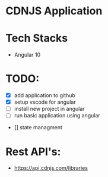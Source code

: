 # CDNJS Application

# Tech Stacks

* Angular 10

# TODO:

* [x] add application to github
* [x] setup vscode for angular
* [ ] install new project in angular
* [ ] run basic application using angular
* [] state managment

# Rest API's:

* https://api.cdnjs.com/libraries

